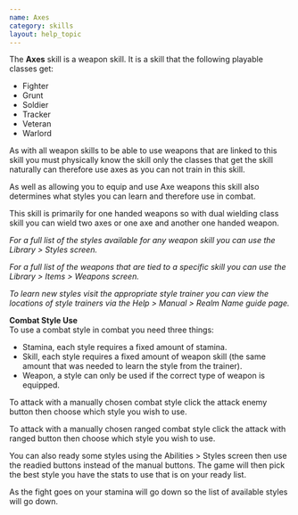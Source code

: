 ```yaml
---
name: Axes
category: skills
layout: help_topic
---
```

The **Axes** skill is a weapon skill. It is a skill that the following playable classes get:

*   Fighter
*   Grunt
*   Soldier
*   Tracker
*   Veteran
*   Warlord

As with all weapon skills to be able to use weapons that are linked to this skill you must physically know the skill only the classes that get the skill naturally can therefore use axes as you can not train in this skill.

As well as allowing you to equip and use Axe weapons this skill also determines what styles you can learn and therefore use in combat.

This skill is primarily for one handed weapons so with dual wielding class skill you can wield two axes or one axe and another one handed weapon.

_For a full list of the styles available for any weapon skill you can use the Library > Styles screen._

_For a full list of the weapons that are tied to a specific skill you can use the Library > Items > Weapons screen._

_To learn new styles visit the appropriate style trainer you can view the locations of style trainers via the Help > Manual > Realm Name guide page._

**Combat Style Use**  
To use a combat style in combat you need three things:

*   Stamina, each style requires a fixed amount of stamina.
*   Skill, each style requires a fixed amount of weapon skill (the same amount that was needed to learn the style from the trainer).
*   Weapon, a style can only be used if the correct type of weapon is equipped.

To attack with a manually chosen combat style click the attack enemy button then choose which style you wish to use.

To attack with a manually chosen ranged combat style click the attack with ranged button then choose which style you wish to use.

You can also ready some styles using the Abilities > Styles screen then use the readied buttons instead of the manual buttons. The game will then pick the best style you have the stats to use that is on your ready list.

As the fight goes on your stamina will go down so the list of available styles will go down.